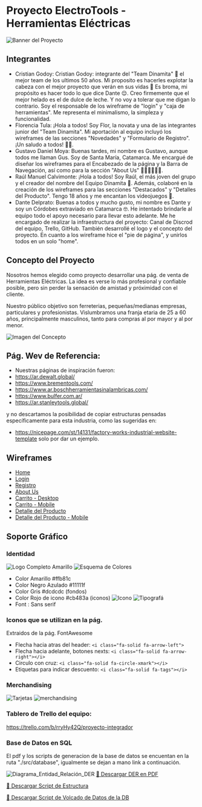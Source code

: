 # Proyecto ElectroTools - Herramientas Eléctricas

![Banner del Proyecto](./public/img/electroTools/identidad/Banner%20Logo%20Amarillo%20Negro.jpg)

## Integrantes

- Cristian Godoy: Cristian Godoy: integrante del "Team Dinamita" 🧨  el mejor team de los ultimos 50 años. Mi proposito es hacerles explotar la cabeza con el mejor proyecto que verán en sus vidas 🤯  Es broma, mi propósito es hacer todo lo que dice Dante 😌.
Creo firmemente que el mejor helado es el de dulce de leche. Y no voy a tolerar que me digan lo contrario.
Soy el responsable de los wireframe de "login" y "caja de herramientas".
Me representa el minimalismo, la simpleza y funcionalidad.
- Florencia Tula: ¡Hola a todos! Soy Flor, la novata y una de las integrantes junior del "Team Dinamita". Mi aportación al equipo incluyó los wireframes de las secciones "Novedades" y "Formulario de Registro". ¡Un saludo a todos! 👋🏻.
- Gustavo Daniel Moya: Buenas tardes, mi nombre es Gustavo, aunque todos me llaman Gus. Soy de Santa María, Catamarca. Me encargué de diseñar los wireframes para el Encabezado de la página y la Barra de Navegación, así como para la sección "About Us" 🙍‍♂️🙍‍♂️🙍‍♂️.
- Raúl Manuel Calvimonte: ¡Hola a todos! Soy Raúl, el más joven del grupo y el creador del nombre del Equipo Dinamita 🧨. Además, colaboré en la creación de los wireframes para las secciones "Destacados" y "Detalles del Producto". Tengo 18 años y me encantan los videojuegos 👾.
- Dante Delprato: Buenas a todos y mucho gusto, mi nombre es Dante y soy un Córdobes extraviado en Catamarca 🤓. He intentado brindarle al equipo todo el apoyo necesario para llevar esto adelante. Me he encargado de realizar la infraestructura del proyecto: Canal de Discrod del equipo, Trello, GitHub. También desarrollé el logo y el concepto del proyecto.
En cuanto a los wireframe hice el "pie de página", y unirlos todos en un solo "home". 

## Concepto del Proyecto

Nosotros hemos elegido como proyecto desarrollar una pág. de venta de Herramientas Eléctricas.
La idea es verse lo más profesional y confiable posible, pero sin perder la sensación de amistad y próximidad con el cliente. 

Nuestro público objetivo son ferreterias, pequeñas/medianas empresas, particulares y profesionistas. Vislumbramos una franja etaria de 25 a 60 años, principalmente masculinos, tanto para compras al por mayor y al por menor.

![Imagen del Concepto](./public/img/electroTools/concepto/Concepto.jpg)

## Pág. Wev de Referencia:

- Nuestras páginas de inspiración fueron:
- https://ar.dewalt.global/
- https://www.brementools.com/
- https://www.ar.boschherramientasinalambricas.com/
- https://www.bulfer.com.ar/
- https://ar.stanleytools.global/

y no descartamos la posibilidad de copiar estructuras pensadas específicamente para esta industria, como las sugeridas en:
- https://nicepage.com/st/14131/factory-works-industrial-website-template
solo por dar un ejemplo.

## Wireframes

- [Home](./public/wireframes/Home---Desktop.pdf)
- [Login](./public/wireframes/Login.pdf)
- [Registro](./public/wireframes/Formulario-de-Registro.pdf)
- [About Us](./public/wireframes/AboutUs.pdf)
- [Carrito - Desktop](./public/wireframes/Carrito-Version-Desktop---Wireframe.pdf)
- [Carrito - Mobile](./public/wireframes/Carrito-Version-Mobile---Wireframe.pdf)
- [Detalle del Producto](./public/wireframes/Detalles-del-Producto---Desktop.pdf)
- [Detalle del Producto - Mobile](./public/wireframes/Detalles-del-Producto---Mobile.pdf)

## Soporte Gráfico

### Identidad

![Logo Completo Amarillo](./public/img/electroTools/identidad/LogoCompletoAmarillo-removebg.png)
![Esquema de Colores](./public/img/electroTools/concepto/esquema%20de%20colores.png)
- Color Amarillo #ffb81c
- Color Negro Azulado #11111f
- Color Gris #dcdcdc (fondos)
- Color Rojo de icono #cb483a (iconos)
![Icono](./public/img/electroTools/concepto/Icono.jpg)
![Tipografá](./public/img/electroTools/concepto/typografia.jpg)
- Font : Sans serif

### Iconos que se utilizan en la pág.

Extraidos de la pág. FontAwesome
- Flecha hacia atras del header: `<i class="fa-solid fa-arrow-left">`
- Flecha hacia adelante, botones nexts: `<i class="fa-solid fa-arrow-right"></i>`
- Circulo con cruz: `<i class="fa-solid fa-circle-xmark"></i>`
- Etiquetas para indicar descuento: `<i class="fa-solid fa-tags"></i>`

### Merchandising

![Tarjetas](./public/img/electroTools/concepto/Logos.jpg)
![merchandising](./public/img/electroTools/merchandising/merchandising.jpg)


### Tablero de Trello del equipo:
https://trello.com/b/rryHy42Q/proyecto-integrador


### Base de Datos en SQL
El pdf y los scripts de generacion de la base de datos se encuentan en la ruta "./src/database", igualmente se dejan a mano link a continuación.

![Diagrama_Entidad_Relación_DER](./src/database/DER.jpg)
<a href="./src/database/DER ElectroTools.pdf" download>📕 Descargar DER en PDF</a>

<a href="./src/database/electrotools_db_structure.sql" download>📂 Descargar Script de Estructura</a>

<a href="./src/database/electrotools_db_data.sql" download>🧾 Descargar Script de Volcado de Datos de la DB</a>